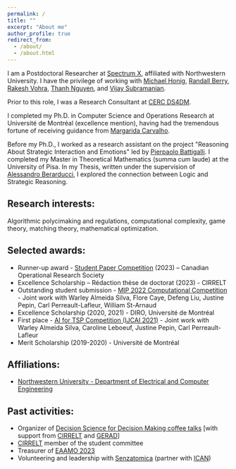 ```yaml
---
permalink: /
title: ""
excerpt: "About me"
author_profile: true
redirect_from: 
  - /about/
  - /about.html
---
```


I am a Postdoctoral Researcher at [Spectrum X](https://www.spectrumx.org/), affiliated with Northwestern University. I have the privilege of working with [Michael Honig](http://users.ece.northwestern.edu/~mh/), [Randall Berry](http://users.ece.northwestern.edu/~rberry/), [Rakesh Vohra](https://sites.google.com/site/quaerereverum9/), [Thanh Nguyen](https://web.ics.purdue.edu/~nguye161/), and [Vijay Subramanian](https://subramanian.engin.umich.edu/).

Prior to this role, I was a Research Consultant at [CERC DS4DM](https://cerc-datascience.polymtl.ca/). 

I completed my Ph.D. in Computer Science and Operations Research at Université de Montréal (excellence mention), having had the tremendous fortune of receiving guidance from [Margarida Carvalho](http://margaridacarvalho.org). 

Before my Ph.D., I worked as a research assistant on the project "Reasoning About Strategic Interaction and Emotions" led by [Pierpaolo Battigalli](https://dec.unibocconi.eu/people/pierpaolo-battigalli). 
I completed my Master in Theoretical Mathematics (summa cum laude) at the University of Pisa. In my Thesis, written under the supervision of [Alessandro Berarducci](https://people.dm.unipi.it/berardu/), I explored the connection between Logic and Strategic Reasoning. 


## **Research interests**:
Algorithmic polycimaking and regulations, computational complexity, game theory, matching theory, mathematical optimization. 


## **Selected awards**:
* Runner-up award - [Student Paper Competition](https://www.cors.ca/?q=content/student-paper-competition) (2023) – Canadian Operational Research Society
* Excellence Scholarship – Rédaction thèse de doctorat (2023) - CIRRELT
* Outstanding student submission - [MIP 2022 Computational Competition](https://www.mixedinteger.org/2022/competition/) - Joint work with Warley Almeida Silva, Flore Caye, Defeng Liu, Justine Pepin, Carl Perreault-Lafleur, William St-Arnaud
* Excellence Scholarship (2020, 2021) - DIRO, Université de Montréal
* First place - [AI for TSP Competition (IJCAI 2021)](https://www.tspcompetition.com/) - Joint work with Warley Almeida Silva, Caroline Leboeuf, Justine Pepin, Carl Perreault-Lafleur
* Merit Scholarship (2019-2020) - Université de Montréal


## **Affiliations**:
* [Northwestern University - Department of Electrical and Computer Engineering](https://www.mccormick.northwestern.edu/electrical-computer/)


## **Past activities**:
* Organizer of [Decision Science for Decision Making coffee talks](https://cerc-datascience.polymtl.ca/coffee/) [with support from [CIRRELT](https://www.cirrelt.ca/) and [GERAD](https://www.gerad.ca/en)]
* [CIRRELT](https://www.cirrelt.ca/) member of the student committee 
* Treasurer of [EAAMO 2023](https://eaamo.org/)
* Volunteering and leadership with [Senzatomica](https://senzatomica.it/) (partner with [ICAN](https://www.icanw.org/)) 


